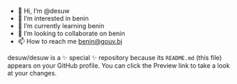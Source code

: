 - 👋 Hi, I’m @desuw
- 👀 I’m interested in benin
- 🌱 I’m currently learning benin
- 💞️ I’m looking to collaborate on benin
- 📫 How to reach me benin@gouv.bj


desuw/desuw is a ✨ special ✨ repository because its `README.md` (this file) appears on your GitHub profile.
You can click the Preview link to take a look at your changes.


